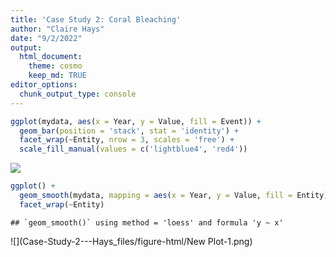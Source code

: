 ```yaml
---
title: 'Case Study 2: Coral Bleaching'
author: "Claire Hays"
date: "9/2/2022"
output: 
  html_document:
    theme: cosmo
    keep_md: TRUE
editor_options: 
  chunk_output_type: console
---
```








```r
ggplot(mydata, aes(x = Year, y = Value, fill = Event)) +
  geom_bar(position = 'stack', stat = 'identity') +
  facet_wrap(~Entity, nrow = 3, scales = 'free') +
  scale_fill_manual(values = c('lightblue4', 'red4'))
```

![](Case-Study-2---Hays_files/figure-html/Plots-1.png)<!-- -->


```r
ggplot() +
  geom_smooth(mydata, mapping = aes(x = Year, y = Value, fill = Entity)) +
  facet_wrap(~Entity) 
```

```
## `geom_smooth()` using method = 'loess' and formula 'y ~ x'
```

![](Case-Study-2---Hays_files/figure-html/New Plot-1.png)<!-- -->


